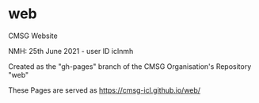 # web
CMSG Website

NMH: 25th June 2021 - user ID iclnmh

Created as the "gh-pages" branch of the CMSG Organisation's Repository "web"

These Pages are served as  https://cmsg-icl.github.io/web/

